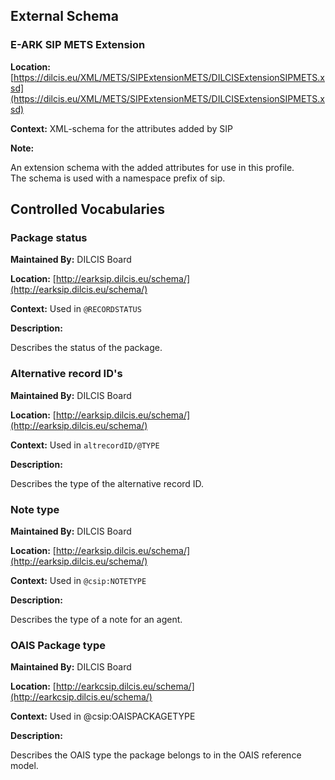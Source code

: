## External Schema

### E-ARK SIP METS Extension
**Location:** [https://dilcis.eu/XML/METS/SIPExtensionMETS/DILCISExtensionSIPMETS.xsd](https://dilcis.eu/XML/METS/SIPExtensionMETS/DILCISExtensionSIPMETS.xsd)   

**Context:** XML-schema for the attributes added by SIP   

**Note:**     

An extension schema with the added attributes for use in this profile. <br/> 
The schema is used with a namespace prefix of sip. <br/> 

## Controlled Vocabularies

### Package status
<a name="VocabularyRECORDSTATUS"></a>

**Maintained By:** DILCIS Board   
  
**Location:** [http://earksip.dilcis.eu/schema/](http://earksip.dilcis.eu/schema/)   

**Context:** Used in `@RECORDSTATUS`   
  
**Description:**     

Describes the status of the package.  
  

### Alternative record ID's
<a name="VocabularyaltrecordIDTYPE"></a>

**Maintained By:** DILCIS Board   
  
**Location:** [http://earksip.dilcis.eu/schema/](http://earksip.dilcis.eu/schema/)   

**Context:** Used in `altrecordID/@TYPE`   
  
**Description:**     

Describes the type of the alternative record ID.  
  

### Note type
<a name="VocabularyNoteType"></a>

**Maintained By:** DILCIS Board   
  
**Location:** [http://earksip.dilcis.eu/schema/](http://earksip.dilcis.eu/schema/)   

**Context:** Used in `@csip:NOTETYPE`   
  
**Description:**     

Describes the type of a note for an agent.  
  

### OAIS Package type
<a name="VocabularyOAISPackageType"></a>

**Maintained By:** DILCIS Board   
  
**Location:** [http://earkcsip.dilcis.eu/schema/](http://earkcsip.dilcis.eu/schema/)   

**Context:** Used in @csip:OAISPACKAGETYPE   
  
**Description:**     

Describes the OAIS type the package belongs to in the OAIS reference model.  
  
